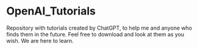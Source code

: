 # OpenAI_Tutorials
 Repository with tutorials created by ChatGPT, to help me and anyone who finds them in the future. Feel free to download and look at them as you wish. We are here to learn. 
